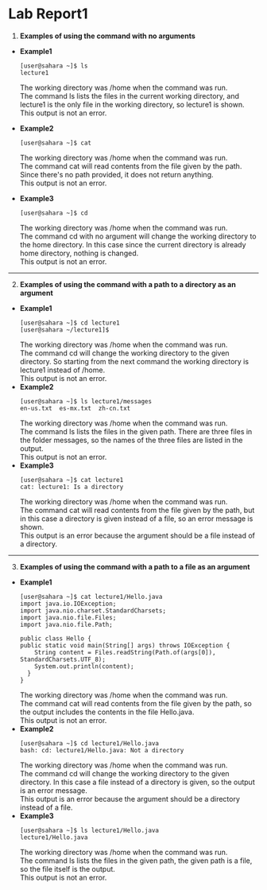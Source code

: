 # Lab Report1
1. **Examples of using the command with no arguments**  
- **Example1**
   ```
   [user@sahara ~]$ ls
   lecture1
   ```
   The working directory was /home when the command was run.  
   The command ls lists the files in the current working directory, and lecture1 is the only file in the working directory, so lecture1 is shown.  
   This output is not an error.  


- **Example2**
   ```
   [user@sahara ~]$ cat
   ```
   The working directory was /home when the command was run.  
   The command cat will read contents from the file given by the path. Since there's no path provided, it does not return anything.  
   This output is not an error.   


- **Example3**
   ```
   [user@sahara ~]$ cd
   ```
   The working directory was /home when the command was run.  
   The command cd with no argument will change the working directory to the home directory. In this case since the current directory is already home directory, nothing is changed.  
   This output is not an error.        
***
2.  **Examples of using the command with a path to a directory as an argument**  
- **Example1**
  ```
  [user@sahara ~]$ cd lecture1
  [user@sahara ~/lecture1]$
  ```
  The working directory was /home when the command was run.  
  The command cd will change the working directory to the given directory. So starting from the next command the working directory is lecture1 instead of /home.  
  This output is not an error.   
- **Example2**
  ```
  [user@sahara ~]$ ls lecture1/messages
  en-us.txt  es-mx.txt  zh-cn.txt
  ```
  The working directory was /home when the command was run.  
  The command ls lists  the files in the given path. There are three files in the folder messages, so the names of the three files are listed in the output.  
  This output is not an error.  
- **Example3**
  ```
  [user@sahara ~]$ cat lecture1
  cat: lecture1: Is a directory
  ```
  The working directory was /home when the command was run.  
  The command cat will read contents from the file given by the path, but in this case a directory is given instead of a file, so an error message is shown.  
  This output is an error because the argument should be a file instead of a directory.   
***
3.  **Examples of using the command with a path to a file as an argument**   
- **Example1**
  ```
  [user@sahara ~]$ cat lecture1/Hello.java
  import java.io.IOException;
  import java.nio.charset.StandardCharsets;
  import java.nio.file.Files;
  import java.nio.file.Path;

  public class Hello {
  public static void main(String[] args) throws IOException {
      String content = Files.readString(Path.of(args[0]), StandardCharsets.UTF_8);
      System.out.println(content);
    }
  }
  ```
  The working directory was /home when the command was run.  
  The command cat will read contents from the file given by the path, so the output includes the contents in the file Hello.java.  
  This output is not an error.  
- **Example2**
  ```
  [user@sahara ~]$ cd lecture1/Hello.java
  bash: cd: lecture1/Hello.java: Not a directory
  ```
  The working directory was /home when the command was run.  
  The command cd will change the working directory to the given directory. In this case a file instead of a directory is given, so the output is an error message.  
  This output is an error because the argument should be a directory instead of a file.  
- **Example3**
  ```
  [user@sahara ~]$ ls lecture1/Hello.java
  lecture1/Hello.java
  ```
  The working directory was /home when the command was run.  
  The command ls lists  the files in the given path, the given path is a file, so the file itself is the output.  
  This output is not an error.  
